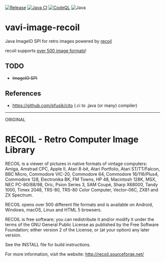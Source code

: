 [![Release](https://jitpack.io/v/vavi-image-recoil/${artifactId}.svg)](https://jitpack.io/#vavi-image-recoil/${artifactId})
[![Java CI](https://github.com/vavi-image-recoil/${artifactId}/actions/workflows/maven.yml/badge.svg)](https://github.com/vavi-image-recoil/${artifactId}/actions/workflows/maven.yml)
[![CodeQL](https://github.com/vavi-image-recoil/${artifactId}/actions/workflows/codeql.yml/badge.svg)](https://github.com/vavi-image-recoil/${artifactId}/actions/workflows/codeql-analysis.yml)
![Java](https://img.shields.io/badge/Java-8-b07219)

# vavi-image-recoil

Java ImageIO SPI for retro images powered by [recoil](https://sourceforge.net/projects/recoil/)

recoil supports [over 500 image formats](https://recoil.sourceforge.net/formats.html)!

## TODO

 * ~~ImageIO SPI~~

## References

 * https://github.com/pfusik/cito (.ci to .java (or many) compiler)

---

ORIGINAL

RECOIL - Retro Computer Image Library
=====================================

RECOIL is a viewer of pictures in native formats of vintage computers:
Amiga, Amstrad CPC, Apple II, Atari 8-bit, Atari Portfolio, Atari ST/TT/Falcon,
BBC Micro, Commodore VIC-20, Commodore 64, Commodore 16/116/Plus4,
Commodore 128, Electronika BK, FM Towns, HP 48, Macintosh 128K, MSX,
NEC PC-80/88/98, Oric, Psion Series 3, SAM Coupé, Sharp X68000, Tandy 1000,
Timex 2048, TRS-80, TRS-80 Color Computer, Vector-06C, ZX81 and ZX Spectrum.

RECOIL opens over 500 different file formats
and is available on Android, Windows, macOS, Linux and HTML 5 browsers.

RECOIL is free software; you can redistribute it and/or modify it
under the terms of the GNU General Public License as published
by the Free Software Foundation; either version 2 of the License,
or (at your option) any later version.

See the INSTALL file for build instructions.

For more information, visit the website: http://recoil.sourceforge.net/
